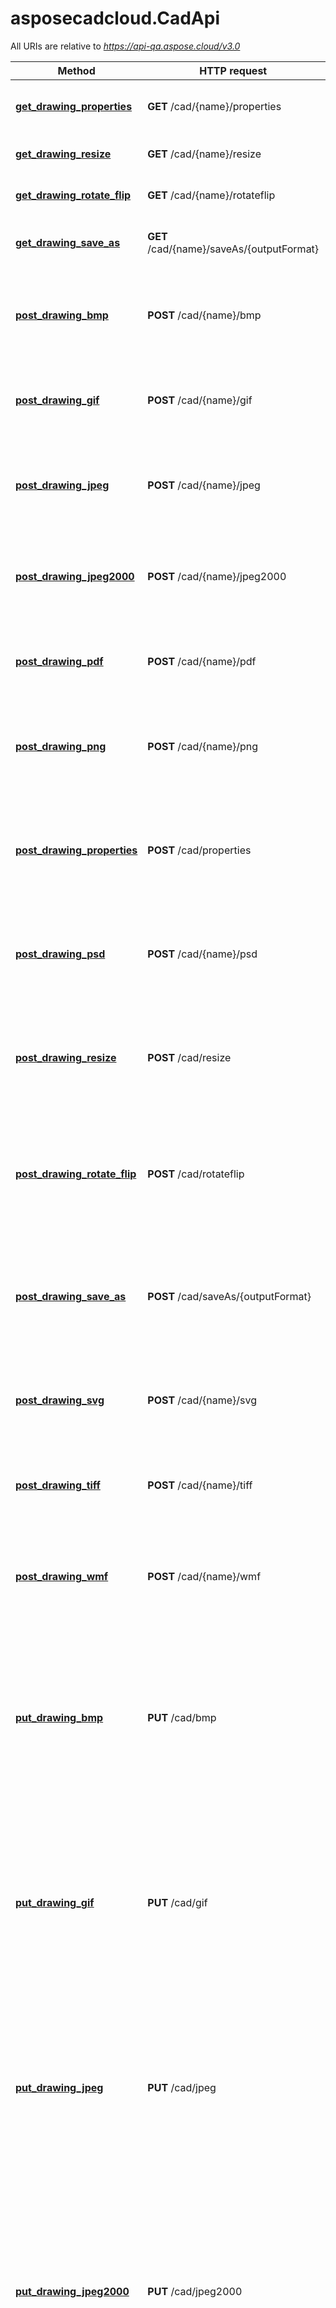 # asposecadcloud.CadApi

All URIs are relative to *https://api-qa.aspose.cloud/v3.0*

Method | HTTP request | Description
------------- | ------------- | -------------
[**get_drawing_properties**](CadApi.md#get_drawing_properties) | **GET** /cad/{name}/properties | Retrieves info about an existing drawing.             
[**get_drawing_resize**](CadApi.md#get_drawing_resize) | **GET** /cad/{name}/resize | Resize an existing drawing.
[**get_drawing_rotate_flip**](CadApi.md#get_drawing_rotate_flip) | **GET** /cad/{name}/rotateflip | Rotate/flip an existing drawing.
[**get_drawing_save_as**](CadApi.md#get_drawing_save_as) | **GET** /cad/{name}/saveAs/{outputFormat} | Export an existing drawing to another format.
[**post_drawing_bmp**](CadApi.md#post_drawing_bmp) | **POST** /cad/{name}/bmp | Export an existing drawing to BMP format with export settings specified.
[**post_drawing_gif**](CadApi.md#post_drawing_gif) | **POST** /cad/{name}/gif | Export an existing drawing into GIF format with export settings specified.
[**post_drawing_jpeg**](CadApi.md#post_drawing_jpeg) | **POST** /cad/{name}/jpeg | Export an existing drawing into JPEG format with export settings specified.
[**post_drawing_jpeg2000**](CadApi.md#post_drawing_jpeg2000) | **POST** /cad/{name}/jpeg2000 | Export an existing drawing into JPEG2000 format with export settings specified.
[**post_drawing_pdf**](CadApi.md#post_drawing_pdf) | **POST** /cad/{name}/pdf | Export an existing drawing to PDF format with export settings specified.
[**post_drawing_png**](CadApi.md#post_drawing_png) | **POST** /cad/{name}/png | Export an existing drawing into PNG format with export settings specified.
[**post_drawing_properties**](CadApi.md#post_drawing_properties) | **POST** /cad/properties | Retrieves info about drawing which is passed as a zero-indexed multipart/form-data content or as raw body stream.
[**post_drawing_psd**](CadApi.md#post_drawing_psd) | **POST** /cad/{name}/psd | Export an existing drawing into PSD format with export settings specified.
[**post_drawing_resize**](CadApi.md#post_drawing_resize) | **POST** /cad/resize | Resize a drawing. Drawing data is passed as a zero-indexed multipart/form-data content or as raw body stream.
[**post_drawing_rotate_flip**](CadApi.md#post_drawing_rotate_flip) | **POST** /cad/rotateflip | Rotate/flip a drawing. Drawing data is passed as a zero-indexed multipart/form-data content or as raw body stream.
[**post_drawing_save_as**](CadApi.md#post_drawing_save_as) | **POST** /cad/saveAs/{outputFormat} | Export existing drawing to another format. Drawing data is passed as zero-indexed multipart/form-data content or as raw body stream.             
[**post_drawing_svg**](CadApi.md#post_drawing_svg) | **POST** /cad/{name}/svg | Export an existing drawing to SVG format with export settings specified.
[**post_drawing_tiff**](CadApi.md#post_drawing_tiff) | **POST** /cad/{name}/tiff | Export an existing drawing into TIFF format with export settings specified.
[**post_drawing_wmf**](CadApi.md#post_drawing_wmf) | **POST** /cad/{name}/wmf | Export an existing drawing to WMF format with export settings specified.
[**put_drawing_bmp**](CadApi.md#put_drawing_bmp) | **PUT** /cad/bmp | Export drawing to BMP format. Drawing data is passed as zero-indexed multipart/form-data as well as export BMP options serialized as JSON. Order of drawing data and BMP options could vary.
[**put_drawing_gif**](CadApi.md#put_drawing_gif) | **PUT** /cad/gif | Export drawing to GIF format. Drawing data is passed as zero-indexed multipart/form-data as well as export GIF options serialized as JSON. Order of drawing data and GIF options could vary.
[**put_drawing_jpeg**](CadApi.md#put_drawing_jpeg) | **PUT** /cad/jpeg | Export drawing to JPEG format. Drawing data is passed as zero-indexed multipart/form-data as well as export JPEG options serialized as JSON. Order of drawing data and JPEG options could vary.
[**put_drawing_jpeg2000**](CadApi.md#put_drawing_jpeg2000) | **PUT** /cad/jpeg2000 | Export drawing to JPEG2000 format. Drawing data is passed as zero-indexed multipart/form-data as well as export JPEG2000 options serialized as JSON. Order of drawing data and JPEG2000 options could vary.
[**put_drawing_pdf**](CadApi.md#put_drawing_pdf) | **PUT** /cad/pdf | Export drawing to PDF format. Drawing data is passed as zero-indexed multipart/form-data as well as export PDF options serialized as JSON. Order of drawing data and PDF options could vary.
[**put_drawing_png**](CadApi.md#put_drawing_png) | **PUT** /cad/png | Export drawing to PNG format. Drawing data is passed as zero-indexed multipart/form-data as well as export PNG options serialized as JSON. Order of drawing data and PNG options could vary.
[**put_drawing_psd**](CadApi.md#put_drawing_psd) | **PUT** /cad/psd | Export drawing to PSD format. Drawing data is passed as zero-indexed multipart/form-data as well as export PSD options serialized as JSON. Order of drawing data and PSD options could vary.
[**put_drawing_svg**](CadApi.md#put_drawing_svg) | **PUT** /cad/svg | Export drawing to SVG format. Drawing data is passed as zero-indexed multipart/form-data as well as export SVG options serialized as JSON. Order of drawing data and SVG options could vary.
[**put_drawing_tiff**](CadApi.md#put_drawing_tiff) | **PUT** /cad/tiff | Export drawing to TIFF format. Drawing data is passed as zero-indexed multipart/form-data as well as export TIFF options serialized as JSON. Order of drawing data and TIFF options could vary.
[**put_drawing_wmf**](CadApi.md#put_drawing_wmf) | **PUT** /cad/wmf | Export drawing to WMF format. Drawing data is passed as zero-indexed multipart/form-data as well as export WMF options serialized as JSON. Order of drawing data and WMF options could vary.


# **get_drawing_properties**
> CadResponse get_drawing_properties(name, folder=folder, storage=storage)

Retrieves info about an existing drawing.             

### Example
```python
from __future__ import print_function
import time
import asposecadcloud
from asposecadcloud.rest import ApiException
from pprint import pprint

# Configure OAuth2 access token for authorization: JWT
configuration = asposecadcloud.Configuration()
configuration.access_token = 'YOUR_ACCESS_TOKEN'

# create an instance of the API class
api_instance = asposecadcloud.CadApi(asposecadcloud.ApiClient(configuration))
name = 'name_example' # str | Filename of an input drawing on a storage.
folder = 'folder_example' # str | Folder with a drawing to get properties for. (optional)
storage = 'storage_example' # str | Your Aspose Cloud Storage name. (optional)

try:
    # Retrieves info about an existing drawing.             
    api_response = api_instance.get_drawing_properties(name, folder=folder, storage=storage)
    pprint(api_response)
except ApiException as e:
    print("Exception when calling CadApi->get_drawing_properties: %s\n" % e)
```

### Parameters

Name | Type | Description  | Notes
------------- | ------------- | ------------- | -------------
 **name** | **str**| Filename of an input drawing on a storage. | 
 **folder** | **str**| Folder with a drawing to get properties for. | [optional] 
 **storage** | **str**| Your Aspose Cloud Storage name. | [optional] 

### Return type

[**CadResponse**](CadResponse.md)

### Authorization

[JWT](../README.md#JWT)

### HTTP request headers

 - **Content-Type**: application/json
 - **Accept**: application/json

[[Back to top]](#) [[Back to API list]](../README.md#documentation-for-api-endpoints) [[Back to Model list]](../README.md#documentation-for-models) [[Back to README]](../README.md)

# **get_drawing_resize**
> file get_drawing_resize(name, output_format, new_width, new_height, folder=folder, out_path=out_path, storage=storage)

Resize an existing drawing.

### Example
```python
from __future__ import print_function
import time
import asposecadcloud
from asposecadcloud.rest import ApiException
from pprint import pprint

# Configure OAuth2 access token for authorization: JWT
configuration = asposecadcloud.Configuration()
configuration.access_token = 'YOUR_ACCESS_TOKEN'

# create an instance of the API class
api_instance = asposecadcloud.CadApi(asposecadcloud.ApiClient(configuration))
name = 'name_example' # str | Filename of a drawing.
output_format = 'output_format_example' # str | Resulting file format.
new_width = 56 # int | New width.
new_height = 56 # int | New height.
folder = 'folder_example' # str | Folder with a drawing to process. (optional)
out_path = 'out_path_example' # str | Path to updated file (if this is empty, response contains streamed file). (optional)
storage = 'storage_example' # str | Your Aspose Cloud Storage name. (optional)

try:
    # Resize an existing drawing.
    api_response = api_instance.get_drawing_resize(name, output_format, new_width, new_height, folder=folder, out_path=out_path, storage=storage)
    pprint(api_response)
except ApiException as e:
    print("Exception when calling CadApi->get_drawing_resize: %s\n" % e)
```

### Parameters

Name | Type | Description  | Notes
------------- | ------------- | ------------- | -------------
 **name** | **str**| Filename of a drawing. | 
 **output_format** | **str**| Resulting file format. | 
 **new_width** | **int**| New width. | 
 **new_height** | **int**| New height. | 
 **folder** | **str**| Folder with a drawing to process. | [optional] 
 **out_path** | **str**| Path to updated file (if this is empty, response contains streamed file). | [optional] 
 **storage** | **str**| Your Aspose Cloud Storage name. | [optional] 

### Return type

[**file**](file.md)

### Authorization

[JWT](../README.md#JWT)

### HTTP request headers

 - **Content-Type**: application/json
 - **Accept**: application/json

[[Back to top]](#) [[Back to API list]](../README.md#documentation-for-api-endpoints) [[Back to Model list]](../README.md#documentation-for-models) [[Back to README]](../README.md)

# **get_drawing_rotate_flip**
> file get_drawing_rotate_flip(name, output_format, rotate_flip_type, folder=folder, out_path=out_path, storage=storage)

Rotate/flip an existing drawing.

### Example
```python
from __future__ import print_function
import time
import asposecadcloud
from asposecadcloud.rest import ApiException
from pprint import pprint

# Configure OAuth2 access token for authorization: JWT
configuration = asposecadcloud.Configuration()
configuration.access_token = 'YOUR_ACCESS_TOKEN'

# create an instance of the API class
api_instance = asposecadcloud.CadApi(asposecadcloud.ApiClient(configuration))
name = 'name_example' # str | Filename of a drawing.
output_format = 'output_format_example' # str | Resulting file format.
rotate_flip_type = 'rotate_flip_type_example' # str | Rotate/flip operation to apply.
folder = 'folder_example' # str | Folder with a drawing to process. (optional)
out_path = 'out_path_example' # str | Path to updated file (if this is empty, response contains streamed file). (optional)
storage = 'storage_example' # str | Your Aspose Cloud Storage name. (optional)

try:
    # Rotate/flip an existing drawing.
    api_response = api_instance.get_drawing_rotate_flip(name, output_format, rotate_flip_type, folder=folder, out_path=out_path, storage=storage)
    pprint(api_response)
except ApiException as e:
    print("Exception when calling CadApi->get_drawing_rotate_flip: %s\n" % e)
```

### Parameters

Name | Type | Description  | Notes
------------- | ------------- | ------------- | -------------
 **name** | **str**| Filename of a drawing. | 
 **output_format** | **str**| Resulting file format. | 
 **rotate_flip_type** | **str**| Rotate/flip operation to apply. | 
 **folder** | **str**| Folder with a drawing to process. | [optional] 
 **out_path** | **str**| Path to updated file (if this is empty, response contains streamed file). | [optional] 
 **storage** | **str**| Your Aspose Cloud Storage name. | [optional] 

### Return type

[**file**](file.md)

### Authorization

[JWT](../README.md#JWT)

### HTTP request headers

 - **Content-Type**: application/json
 - **Accept**: application/json

[[Back to top]](#) [[Back to API list]](../README.md#documentation-for-api-endpoints) [[Back to Model list]](../README.md#documentation-for-models) [[Back to README]](../README.md)

# **get_drawing_save_as**
> file get_drawing_save_as(name, output_format, folder=folder, out_path=out_path, storage=storage)

Export an existing drawing to another format.

### Example
```python
from __future__ import print_function
import time
import asposecadcloud
from asposecadcloud.rest import ApiException
from pprint import pprint

# Configure OAuth2 access token for authorization: JWT
configuration = asposecadcloud.Configuration()
configuration.access_token = 'YOUR_ACCESS_TOKEN'

# create an instance of the API class
api_instance = asposecadcloud.CadApi(asposecadcloud.ApiClient(configuration))
name = 'name_example' # str | Filename of an input drawing on a storage.
output_format = 'output_format_example' # str | Resulting file format.
folder = 'folder_example' # str | Folder with a drawing to process. (optional)
out_path = 'out_path_example' # str | Path to updated file (if this is empty, response contains streamed file). (optional)
storage = 'storage_example' # str | Your Aspose Cloud Storage name. (optional)

try:
    # Export an existing drawing to another format.
    api_response = api_instance.get_drawing_save_as(name, output_format, folder=folder, out_path=out_path, storage=storage)
    pprint(api_response)
except ApiException as e:
    print("Exception when calling CadApi->get_drawing_save_as: %s\n" % e)
```

### Parameters

Name | Type | Description  | Notes
------------- | ------------- | ------------- | -------------
 **name** | **str**| Filename of an input drawing on a storage. | 
 **output_format** | **str**| Resulting file format. | 
 **folder** | **str**| Folder with a drawing to process. | [optional] 
 **out_path** | **str**| Path to updated file (if this is empty, response contains streamed file). | [optional] 
 **storage** | **str**| Your Aspose Cloud Storage name. | [optional] 

### Return type

[**file**](file.md)

### Authorization

[JWT](../README.md#JWT)

### HTTP request headers

 - **Content-Type**: application/json
 - **Accept**: application/json

[[Back to top]](#) [[Back to API list]](../README.md#documentation-for-api-endpoints) [[Back to Model list]](../README.md#documentation-for-models) [[Back to README]](../README.md)

# **post_drawing_bmp**
> file post_drawing_bmp(name, options, folder=folder, out_path=out_path, storage=storage)

Export an existing drawing to BMP format with export settings specified.

### Example
```python
from __future__ import print_function
import time
import asposecadcloud
from asposecadcloud.rest import ApiException
from pprint import pprint

# Configure OAuth2 access token for authorization: JWT
configuration = asposecadcloud.Configuration()
configuration.access_token = 'YOUR_ACCESS_TOKEN'

# create an instance of the API class
api_instance = asposecadcloud.CadApi(asposecadcloud.ApiClient(configuration))
name = 'name_example' # str | Filename of an input drawing on a storage.
options = asposecadcloud.BmpOptionsDTO() # BmpOptionsDTO | Export BMP options passed as a JSON on a request body.
folder = 'folder_example' # str | Folder with a drawing to process. (optional)
out_path = 'out_path_example' # str | Path to updated file (if this is empty, response contains streamed file). (optional)
storage = 'storage_example' # str | Your Aspose Cloud Storage name. (optional)

try:
    # Export an existing drawing to BMP format with export settings specified.
    api_response = api_instance.post_drawing_bmp(name, options, folder=folder, out_path=out_path, storage=storage)
    pprint(api_response)
except ApiException as e:
    print("Exception when calling CadApi->post_drawing_bmp: %s\n" % e)
```

### Parameters

Name | Type | Description  | Notes
------------- | ------------- | ------------- | -------------
 **name** | **str**| Filename of an input drawing on a storage. | 
 **options** | [**BmpOptionsDTO**](BmpOptionsDTO.md)| Export BMP options passed as a JSON on a request body. | 
 **folder** | **str**| Folder with a drawing to process. | [optional] 
 **out_path** | **str**| Path to updated file (if this is empty, response contains streamed file). | [optional] 
 **storage** | **str**| Your Aspose Cloud Storage name. | [optional] 

### Return type

[**file**](file.md)

### Authorization

[JWT](../README.md#JWT)

### HTTP request headers

 - **Content-Type**: application/json
 - **Accept**: application/json

[[Back to top]](#) [[Back to API list]](../README.md#documentation-for-api-endpoints) [[Back to Model list]](../README.md#documentation-for-models) [[Back to README]](../README.md)

# **post_drawing_gif**
> file post_drawing_gif(name, options, folder=folder, out_path=out_path, storage=storage)

Export an existing drawing into GIF format with export settings specified.

### Example
```python
from __future__ import print_function
import time
import asposecadcloud
from asposecadcloud.rest import ApiException
from pprint import pprint

# Configure OAuth2 access token for authorization: JWT
configuration = asposecadcloud.Configuration()
configuration.access_token = 'YOUR_ACCESS_TOKEN'

# create an instance of the API class
api_instance = asposecadcloud.CadApi(asposecadcloud.ApiClient(configuration))
name = 'name_example' # str | Filename of an input drawing on a storage.
options = asposecadcloud.GifOptionsDTO() # GifOptionsDTO | Export GIF options passed as a JSON on a request body.
folder = 'folder_example' # str | Folder with a drawing to process. (optional)
out_path = 'out_path_example' # str | Path to updated file (if this is empty, response contains streamed file). (optional)
storage = 'storage_example' # str | Your Aspose Cloud Storage name. (optional)

try:
    # Export an existing drawing into GIF format with export settings specified.
    api_response = api_instance.post_drawing_gif(name, options, folder=folder, out_path=out_path, storage=storage)
    pprint(api_response)
except ApiException as e:
    print("Exception when calling CadApi->post_drawing_gif: %s\n" % e)
```

### Parameters

Name | Type | Description  | Notes
------------- | ------------- | ------------- | -------------
 **name** | **str**| Filename of an input drawing on a storage. | 
 **options** | [**GifOptionsDTO**](GifOptionsDTO.md)| Export GIF options passed as a JSON on a request body. | 
 **folder** | **str**| Folder with a drawing to process. | [optional] 
 **out_path** | **str**| Path to updated file (if this is empty, response contains streamed file). | [optional] 
 **storage** | **str**| Your Aspose Cloud Storage name. | [optional] 

### Return type

[**file**](file.md)

### Authorization

[JWT](../README.md#JWT)

### HTTP request headers

 - **Content-Type**: application/json
 - **Accept**: application/json

[[Back to top]](#) [[Back to API list]](../README.md#documentation-for-api-endpoints) [[Back to Model list]](../README.md#documentation-for-models) [[Back to README]](../README.md)

# **post_drawing_jpeg**
> file post_drawing_jpeg(name, options, folder=folder, out_path=out_path, storage=storage)

Export an existing drawing into JPEG format with export settings specified.

### Example
```python
from __future__ import print_function
import time
import asposecadcloud
from asposecadcloud.rest import ApiException
from pprint import pprint

# Configure OAuth2 access token for authorization: JWT
configuration = asposecadcloud.Configuration()
configuration.access_token = 'YOUR_ACCESS_TOKEN'

# create an instance of the API class
api_instance = asposecadcloud.CadApi(asposecadcloud.ApiClient(configuration))
name = 'name_example' # str | Filename of an input drawing on a storage.
options = asposecadcloud.JpegOptionsDTO() # JpegOptionsDTO | Export JPEG options passed as a JSON on a request body.
folder = 'folder_example' # str | Folder with a drawing to process. (optional)
out_path = 'out_path_example' # str | Path to updated file (if this is empty, response contains streamed file). (optional)
storage = 'storage_example' # str | Your Aspose Cloud Storage name. (optional)

try:
    # Export an existing drawing into JPEG format with export settings specified.
    api_response = api_instance.post_drawing_jpeg(name, options, folder=folder, out_path=out_path, storage=storage)
    pprint(api_response)
except ApiException as e:
    print("Exception when calling CadApi->post_drawing_jpeg: %s\n" % e)
```

### Parameters

Name | Type | Description  | Notes
------------- | ------------- | ------------- | -------------
 **name** | **str**| Filename of an input drawing on a storage. | 
 **options** | [**JpegOptionsDTO**](JpegOptionsDTO.md)| Export JPEG options passed as a JSON on a request body. | 
 **folder** | **str**| Folder with a drawing to process. | [optional] 
 **out_path** | **str**| Path to updated file (if this is empty, response contains streamed file). | [optional] 
 **storage** | **str**| Your Aspose Cloud Storage name. | [optional] 

### Return type

[**file**](file.md)

### Authorization

[JWT](../README.md#JWT)

### HTTP request headers

 - **Content-Type**: application/json
 - **Accept**: application/json

[[Back to top]](#) [[Back to API list]](../README.md#documentation-for-api-endpoints) [[Back to Model list]](../README.md#documentation-for-models) [[Back to README]](../README.md)

# **post_drawing_jpeg2000**
> file post_drawing_jpeg2000(name, options, folder=folder, out_path=out_path, storage=storage)

Export an existing drawing into JPEG2000 format with export settings specified.

### Example
```python
from __future__ import print_function
import time
import asposecadcloud
from asposecadcloud.rest import ApiException
from pprint import pprint

# Configure OAuth2 access token for authorization: JWT
configuration = asposecadcloud.Configuration()
configuration.access_token = 'YOUR_ACCESS_TOKEN'

# create an instance of the API class
api_instance = asposecadcloud.CadApi(asposecadcloud.ApiClient(configuration))
name = 'name_example' # str | Filename of an input drawing on a storage.
options = asposecadcloud.Jpeg2000OptionsDTO() # Jpeg2000OptionsDTO | Export JPEG2000 options passed as a JSON on a request body.
folder = 'folder_example' # str | Folder with a drawing to process. (optional)
out_path = 'out_path_example' # str | Path to updated file (if this is empty, response contains streamed file). (optional)
storage = 'storage_example' # str | Your Aspose Cloud Storage name. (optional)

try:
    # Export an existing drawing into JPEG2000 format with export settings specified.
    api_response = api_instance.post_drawing_jpeg2000(name, options, folder=folder, out_path=out_path, storage=storage)
    pprint(api_response)
except ApiException as e:
    print("Exception when calling CadApi->post_drawing_jpeg2000: %s\n" % e)
```

### Parameters

Name | Type | Description  | Notes
------------- | ------------- | ------------- | -------------
 **name** | **str**| Filename of an input drawing on a storage. | 
 **options** | [**Jpeg2000OptionsDTO**](Jpeg2000OptionsDTO.md)| Export JPEG2000 options passed as a JSON on a request body. | 
 **folder** | **str**| Folder with a drawing to process. | [optional] 
 **out_path** | **str**| Path to updated file (if this is empty, response contains streamed file). | [optional] 
 **storage** | **str**| Your Aspose Cloud Storage name. | [optional] 

### Return type

[**file**](file.md)

### Authorization

[JWT](../README.md#JWT)

### HTTP request headers

 - **Content-Type**: application/json
 - **Accept**: application/json

[[Back to top]](#) [[Back to API list]](../README.md#documentation-for-api-endpoints) [[Back to Model list]](../README.md#documentation-for-models) [[Back to README]](../README.md)

# **post_drawing_pdf**
> file post_drawing_pdf(name, options, folder=folder, out_path=out_path, storage=storage)

Export an existing drawing to PDF format with export settings specified.

### Example
```python
from __future__ import print_function
import time
import asposecadcloud
from asposecadcloud.rest import ApiException
from pprint import pprint

# Configure OAuth2 access token for authorization: JWT
configuration = asposecadcloud.Configuration()
configuration.access_token = 'YOUR_ACCESS_TOKEN'

# create an instance of the API class
api_instance = asposecadcloud.CadApi(asposecadcloud.ApiClient(configuration))
name = 'name_example' # str | Filename of an input drawing on a storage.
options = asposecadcloud.PdfOptionsDTO() # PdfOptionsDTO | Export PDF options passed as a JSON on a request body.
folder = 'folder_example' # str | Folder with a drawing to process. (optional)
out_path = 'out_path_example' # str | Path to updated file (if this is empty, response contains streamed file). (optional)
storage = 'storage_example' # str | Your Aspose Cloud Storage name. (optional)

try:
    # Export an existing drawing to PDF format with export settings specified.
    api_response = api_instance.post_drawing_pdf(name, options, folder=folder, out_path=out_path, storage=storage)
    pprint(api_response)
except ApiException as e:
    print("Exception when calling CadApi->post_drawing_pdf: %s\n" % e)
```

### Parameters

Name | Type | Description  | Notes
------------- | ------------- | ------------- | -------------
 **name** | **str**| Filename of an input drawing on a storage. | 
 **options** | [**PdfOptionsDTO**](PdfOptionsDTO.md)| Export PDF options passed as a JSON on a request body. | 
 **folder** | **str**| Folder with a drawing to process. | [optional] 
 **out_path** | **str**| Path to updated file (if this is empty, response contains streamed file). | [optional] 
 **storage** | **str**| Your Aspose Cloud Storage name. | [optional] 

### Return type

[**file**](file.md)

### Authorization

[JWT](../README.md#JWT)

### HTTP request headers

 - **Content-Type**: application/json
 - **Accept**: application/json

[[Back to top]](#) [[Back to API list]](../README.md#documentation-for-api-endpoints) [[Back to Model list]](../README.md#documentation-for-models) [[Back to README]](../README.md)

# **post_drawing_png**
> file post_drawing_png(name, options, folder=folder, out_path=out_path, storage=storage)

Export an existing drawing into PNG format with export settings specified.

### Example
```python
from __future__ import print_function
import time
import asposecadcloud
from asposecadcloud.rest import ApiException
from pprint import pprint

# Configure OAuth2 access token for authorization: JWT
configuration = asposecadcloud.Configuration()
configuration.access_token = 'YOUR_ACCESS_TOKEN'

# create an instance of the API class
api_instance = asposecadcloud.CadApi(asposecadcloud.ApiClient(configuration))
name = 'name_example' # str | Filename of an input drawing on a storage.
options = asposecadcloud.PngOptionsDTO() # PngOptionsDTO | Export PNG options passed as a JSON on a request body.
folder = 'folder_example' # str | Folder with a drawing to process. (optional)
out_path = 'out_path_example' # str | Path to updated file (if this is empty, response contains streamed file). (optional)
storage = 'storage_example' # str | Your Aspose Cloud Storage name. (optional)

try:
    # Export an existing drawing into PNG format with export settings specified.
    api_response = api_instance.post_drawing_png(name, options, folder=folder, out_path=out_path, storage=storage)
    pprint(api_response)
except ApiException as e:
    print("Exception when calling CadApi->post_drawing_png: %s\n" % e)
```

### Parameters

Name | Type | Description  | Notes
------------- | ------------- | ------------- | -------------
 **name** | **str**| Filename of an input drawing on a storage. | 
 **options** | [**PngOptionsDTO**](PngOptionsDTO.md)| Export PNG options passed as a JSON on a request body. | 
 **folder** | **str**| Folder with a drawing to process. | [optional] 
 **out_path** | **str**| Path to updated file (if this is empty, response contains streamed file). | [optional] 
 **storage** | **str**| Your Aspose Cloud Storage name. | [optional] 

### Return type

[**file**](file.md)

### Authorization

[JWT](../README.md#JWT)

### HTTP request headers

 - **Content-Type**: application/json
 - **Accept**: application/json

[[Back to top]](#) [[Back to API list]](../README.md#documentation-for-api-endpoints) [[Back to Model list]](../README.md#documentation-for-models) [[Back to README]](../README.md)

# **post_drawing_properties**
> CadResponse post_drawing_properties(drawing_data)

Retrieves info about drawing which is passed as a zero-indexed multipart/form-data content or as raw body stream.

### Example
```python
from __future__ import print_function
import time
import asposecadcloud
from asposecadcloud.rest import ApiException
from pprint import pprint

# Configure OAuth2 access token for authorization: JWT
configuration = asposecadcloud.Configuration()
configuration.access_token = 'YOUR_ACCESS_TOKEN'

# create an instance of the API class
api_instance = asposecadcloud.CadApi(asposecadcloud.ApiClient(configuration))
drawing_data = '/path/to/file.txt' # file | Input drawing

try:
    # Retrieves info about drawing which is passed as a zero-indexed multipart/form-data content or as raw body stream.
    api_response = api_instance.post_drawing_properties(drawing_data)
    pprint(api_response)
except ApiException as e:
    print("Exception when calling CadApi->post_drawing_properties: %s\n" % e)
```

### Parameters

Name | Type | Description  | Notes
------------- | ------------- | ------------- | -------------
 **drawing_data** | **file**| Input drawing | 

### Return type

[**CadResponse**](CadResponse.md)

### Authorization

[JWT](../README.md#JWT)

### HTTP request headers

 - **Content-Type**: multipart/form-data, application/octet-stream
 - **Accept**: application/json

[[Back to top]](#) [[Back to API list]](../README.md#documentation-for-api-endpoints) [[Back to Model list]](../README.md#documentation-for-models) [[Back to README]](../README.md)

# **post_drawing_psd**
> file post_drawing_psd(name, options, folder=folder, out_path=out_path, storage=storage)

Export an existing drawing into PSD format with export settings specified.

### Example
```python
from __future__ import print_function
import time
import asposecadcloud
from asposecadcloud.rest import ApiException
from pprint import pprint

# Configure OAuth2 access token for authorization: JWT
configuration = asposecadcloud.Configuration()
configuration.access_token = 'YOUR_ACCESS_TOKEN'

# create an instance of the API class
api_instance = asposecadcloud.CadApi(asposecadcloud.ApiClient(configuration))
name = 'name_example' # str | Filename of an input drawing on a storage.
options = asposecadcloud.PsdOptionsDTO() # PsdOptionsDTO | Export PSD options passed as a JSON on a request body.
folder = 'folder_example' # str | Folder with a drawing to process. (optional)
out_path = 'out_path_example' # str | Path to updated file (if this is empty, response contains streamed file). (optional)
storage = 'storage_example' # str | Your Aspose Cloud Storage name. (optional)

try:
    # Export an existing drawing into PSD format with export settings specified.
    api_response = api_instance.post_drawing_psd(name, options, folder=folder, out_path=out_path, storage=storage)
    pprint(api_response)
except ApiException as e:
    print("Exception when calling CadApi->post_drawing_psd: %s\n" % e)
```

### Parameters

Name | Type | Description  | Notes
------------- | ------------- | ------------- | -------------
 **name** | **str**| Filename of an input drawing on a storage. | 
 **options** | [**PsdOptionsDTO**](PsdOptionsDTO.md)| Export PSD options passed as a JSON on a request body. | 
 **folder** | **str**| Folder with a drawing to process. | [optional] 
 **out_path** | **str**| Path to updated file (if this is empty, response contains streamed file). | [optional] 
 **storage** | **str**| Your Aspose Cloud Storage name. | [optional] 

### Return type

[**file**](file.md)

### Authorization

[JWT](../README.md#JWT)

### HTTP request headers

 - **Content-Type**: application/json
 - **Accept**: application/json

[[Back to top]](#) [[Back to API list]](../README.md#documentation-for-api-endpoints) [[Back to Model list]](../README.md#documentation-for-models) [[Back to README]](../README.md)

# **post_drawing_resize**
> file post_drawing_resize(drawing_data, output_format, new_width, new_height, out_path=out_path, storage=storage)

Resize a drawing. Drawing data is passed as a zero-indexed multipart/form-data content or as raw body stream.

### Example
```python
from __future__ import print_function
import time
import asposecadcloud
from asposecadcloud.rest import ApiException
from pprint import pprint

# Configure OAuth2 access token for authorization: JWT
configuration = asposecadcloud.Configuration()
configuration.access_token = 'YOUR_ACCESS_TOKEN'

# create an instance of the API class
api_instance = asposecadcloud.CadApi(asposecadcloud.ApiClient(configuration))
drawing_data = '/path/to/file.txt' # file | Input drawing
output_format = 'output_format_example' # str | Resulting file format.
new_width = 56 # int | New width.
new_height = 56 # int | New height.
out_path = 'out_path_example' # str | Path to updated file (if this is empty, response contains streamed file). (optional)
storage = 'storage_example' # str | Your Aspose Cloud Storage name. (optional)

try:
    # Resize a drawing. Drawing data is passed as a zero-indexed multipart/form-data content or as raw body stream.
    api_response = api_instance.post_drawing_resize(drawing_data, output_format, new_width, new_height, out_path=out_path, storage=storage)
    pprint(api_response)
except ApiException as e:
    print("Exception when calling CadApi->post_drawing_resize: %s\n" % e)
```

### Parameters

Name | Type | Description  | Notes
------------- | ------------- | ------------- | -------------
 **drawing_data** | **file**| Input drawing | 
 **output_format** | **str**| Resulting file format. | 
 **new_width** | **int**| New width. | 
 **new_height** | **int**| New height. | 
 **out_path** | **str**| Path to updated file (if this is empty, response contains streamed file). | [optional] 
 **storage** | **str**| Your Aspose Cloud Storage name. | [optional] 

### Return type

[**file**](file.md)

### Authorization

[JWT](../README.md#JWT)

### HTTP request headers

 - **Content-Type**: application/octet-stream, multipart/form-data
 - **Accept**: application/json

[[Back to top]](#) [[Back to API list]](../README.md#documentation-for-api-endpoints) [[Back to Model list]](../README.md#documentation-for-models) [[Back to README]](../README.md)

# **post_drawing_rotate_flip**
> file post_drawing_rotate_flip(drawing_data, output_format, rotate_flip_type, out_path=out_path, storage=storage)

Rotate/flip a drawing. Drawing data is passed as a zero-indexed multipart/form-data content or as raw body stream.

### Example
```python
from __future__ import print_function
import time
import asposecadcloud
from asposecadcloud.rest import ApiException
from pprint import pprint

# Configure OAuth2 access token for authorization: JWT
configuration = asposecadcloud.Configuration()
configuration.access_token = 'YOUR_ACCESS_TOKEN'

# create an instance of the API class
api_instance = asposecadcloud.CadApi(asposecadcloud.ApiClient(configuration))
drawing_data = '/path/to/file.txt' # file | Input drawing
output_format = 'output_format_example' # str | Resulting file format.
rotate_flip_type = 'rotate_flip_type_example' # str | Rotate/flip operation to apply.
out_path = 'out_path_example' # str | Path to updated file (if this is empty, response contains streamed file). (optional)
storage = 'storage_example' # str | Your Aspose Cloud Storage name. (optional)

try:
    # Rotate/flip a drawing. Drawing data is passed as a zero-indexed multipart/form-data content or as raw body stream.
    api_response = api_instance.post_drawing_rotate_flip(drawing_data, output_format, rotate_flip_type, out_path=out_path, storage=storage)
    pprint(api_response)
except ApiException as e:
    print("Exception when calling CadApi->post_drawing_rotate_flip: %s\n" % e)
```

### Parameters

Name | Type | Description  | Notes
------------- | ------------- | ------------- | -------------
 **drawing_data** | **file**| Input drawing | 
 **output_format** | **str**| Resulting file format. | 
 **rotate_flip_type** | **str**| Rotate/flip operation to apply. | 
 **out_path** | **str**| Path to updated file (if this is empty, response contains streamed file). | [optional] 
 **storage** | **str**| Your Aspose Cloud Storage name. | [optional] 

### Return type

[**file**](file.md)

### Authorization

[JWT](../README.md#JWT)

### HTTP request headers

 - **Content-Type**: application/octet-stream, multipart/form-data
 - **Accept**: application/json

[[Back to top]](#) [[Back to API list]](../README.md#documentation-for-api-endpoints) [[Back to Model list]](../README.md#documentation-for-models) [[Back to README]](../README.md)

# **post_drawing_save_as**
> file post_drawing_save_as(drawing_data, output_format, out_path=out_path, storage=storage)

Export existing drawing to another format. Drawing data is passed as zero-indexed multipart/form-data content or as raw body stream.             

### Example
```python
from __future__ import print_function
import time
import asposecadcloud
from asposecadcloud.rest import ApiException
from pprint import pprint

# Configure OAuth2 access token for authorization: JWT
configuration = asposecadcloud.Configuration()
configuration.access_token = 'YOUR_ACCESS_TOKEN'

# create an instance of the API class
api_instance = asposecadcloud.CadApi(asposecadcloud.ApiClient(configuration))
drawing_data = '/path/to/file.txt' # file | Input drawing
output_format = 'output_format_example' # str | Resulting file format.
out_path = 'out_path_example' # str | Path to updated file (if this is empty, response contains streamed file). (optional)
storage = 'storage_example' # str | Your Aspose Cloud Storage name. (optional)

try:
    # Export existing drawing to another format. Drawing data is passed as zero-indexed multipart/form-data content or as raw body stream.             
    api_response = api_instance.post_drawing_save_as(drawing_data, output_format, out_path=out_path, storage=storage)
    pprint(api_response)
except ApiException as e:
    print("Exception when calling CadApi->post_drawing_save_as: %s\n" % e)
```

### Parameters

Name | Type | Description  | Notes
------------- | ------------- | ------------- | -------------
 **drawing_data** | **file**| Input drawing | 
 **output_format** | **str**| Resulting file format. | 
 **out_path** | **str**| Path to updated file (if this is empty, response contains streamed file). | [optional] 
 **storage** | **str**| Your Aspose Cloud Storage name. | [optional] 

### Return type

[**file**](file.md)

### Authorization

[JWT](../README.md#JWT)

### HTTP request headers

 - **Content-Type**: application/octet-stream, multipart/form-data
 - **Accept**: application/json

[[Back to top]](#) [[Back to API list]](../README.md#documentation-for-api-endpoints) [[Back to Model list]](../README.md#documentation-for-models) [[Back to README]](../README.md)

# **post_drawing_svg**
> file post_drawing_svg(name, options, folder=folder, out_path=out_path, storage=storage)

Export an existing drawing to SVG format with export settings specified.

### Example
```python
from __future__ import print_function
import time
import asposecadcloud
from asposecadcloud.rest import ApiException
from pprint import pprint

# Configure OAuth2 access token for authorization: JWT
configuration = asposecadcloud.Configuration()
configuration.access_token = 'YOUR_ACCESS_TOKEN'

# create an instance of the API class
api_instance = asposecadcloud.CadApi(asposecadcloud.ApiClient(configuration))
name = 'name_example' # str | Filename of an input drawing on a storage.
options = asposecadcloud.SvgOptionsDTO() # SvgOptionsDTO | Export SVG options passed as a JSON on a request body.
folder = 'folder_example' # str | Folder with a drawing to process. (optional)
out_path = 'out_path_example' # str | Path to updated file (if this is empty, response contains streamed file). (optional)
storage = 'storage_example' # str | Your Aspose Cloud Storage name. (optional)

try:
    # Export an existing drawing to SVG format with export settings specified.
    api_response = api_instance.post_drawing_svg(name, options, folder=folder, out_path=out_path, storage=storage)
    pprint(api_response)
except ApiException as e:
    print("Exception when calling CadApi->post_drawing_svg: %s\n" % e)
```

### Parameters

Name | Type | Description  | Notes
------------- | ------------- | ------------- | -------------
 **name** | **str**| Filename of an input drawing on a storage. | 
 **options** | [**SvgOptionsDTO**](SvgOptionsDTO.md)| Export SVG options passed as a JSON on a request body. | 
 **folder** | **str**| Folder with a drawing to process. | [optional] 
 **out_path** | **str**| Path to updated file (if this is empty, response contains streamed file). | [optional] 
 **storage** | **str**| Your Aspose Cloud Storage name. | [optional] 

### Return type

[**file**](file.md)

### Authorization

[JWT](../README.md#JWT)

### HTTP request headers

 - **Content-Type**: application/json
 - **Accept**: application/json

[[Back to top]](#) [[Back to API list]](../README.md#documentation-for-api-endpoints) [[Back to Model list]](../README.md#documentation-for-models) [[Back to README]](../README.md)

# **post_drawing_tiff**
> file post_drawing_tiff(name, options, folder=folder, out_path=out_path, storage=storage)

Export an existing drawing into TIFF format with export settings specified.

### Example
```python
from __future__ import print_function
import time
import asposecadcloud
from asposecadcloud.rest import ApiException
from pprint import pprint

# Configure OAuth2 access token for authorization: JWT
configuration = asposecadcloud.Configuration()
configuration.access_token = 'YOUR_ACCESS_TOKEN'

# create an instance of the API class
api_instance = asposecadcloud.CadApi(asposecadcloud.ApiClient(configuration))
name = 'name_example' # str | Filename of an input drawing on a storage.
options = asposecadcloud.TiffOptionsDTO() # TiffOptionsDTO | Export TIFF options passed as a JSON on a request body.
folder = 'folder_example' # str | Folder with a drawing to process. (optional)
out_path = 'out_path_example' # str | Path to updated file (if this is empty, response contains streamed file). (optional)
storage = 'storage_example' # str | Your Aspose Cloud Storage name. (optional)

try:
    # Export an existing drawing into TIFF format with export settings specified.
    api_response = api_instance.post_drawing_tiff(name, options, folder=folder, out_path=out_path, storage=storage)
    pprint(api_response)
except ApiException as e:
    print("Exception when calling CadApi->post_drawing_tiff: %s\n" % e)
```

### Parameters

Name | Type | Description  | Notes
------------- | ------------- | ------------- | -------------
 **name** | **str**| Filename of an input drawing on a storage. | 
 **options** | [**TiffOptionsDTO**](TiffOptionsDTO.md)| Export TIFF options passed as a JSON on a request body. | 
 **folder** | **str**| Folder with a drawing to process. | [optional] 
 **out_path** | **str**| Path to updated file (if this is empty, response contains streamed file). | [optional] 
 **storage** | **str**| Your Aspose Cloud Storage name. | [optional] 

### Return type

[**file**](file.md)

### Authorization

[JWT](../README.md#JWT)

### HTTP request headers

 - **Content-Type**: application/json
 - **Accept**: application/json

[[Back to top]](#) [[Back to API list]](../README.md#documentation-for-api-endpoints) [[Back to Model list]](../README.md#documentation-for-models) [[Back to README]](../README.md)

# **post_drawing_wmf**
> file post_drawing_wmf(name, options, folder=folder, out_path=out_path, storage=storage)

Export an existing drawing to WMF format with export settings specified.

### Example
```python
from __future__ import print_function
import time
import asposecadcloud
from asposecadcloud.rest import ApiException
from pprint import pprint

# Configure OAuth2 access token for authorization: JWT
configuration = asposecadcloud.Configuration()
configuration.access_token = 'YOUR_ACCESS_TOKEN'

# create an instance of the API class
api_instance = asposecadcloud.CadApi(asposecadcloud.ApiClient(configuration))
name = 'name_example' # str | Filename of an input drawing on a storage.
options = asposecadcloud.WmfOptionsDTO() # WmfOptionsDTO | Export WMF options passed as a JSON on a request body.
folder = 'folder_example' # str | Folder with a drawing to process. (optional)
out_path = 'out_path_example' # str | Path to updated file (if this is empty, response contains streamed file). (optional)
storage = 'storage_example' # str | Your Aspose Cloud Storage name. (optional)

try:
    # Export an existing drawing to WMF format with export settings specified.
    api_response = api_instance.post_drawing_wmf(name, options, folder=folder, out_path=out_path, storage=storage)
    pprint(api_response)
except ApiException as e:
    print("Exception when calling CadApi->post_drawing_wmf: %s\n" % e)
```

### Parameters

Name | Type | Description  | Notes
------------- | ------------- | ------------- | -------------
 **name** | **str**| Filename of an input drawing on a storage. | 
 **options** | [**WmfOptionsDTO**](WmfOptionsDTO.md)| Export WMF options passed as a JSON on a request body. | 
 **folder** | **str**| Folder with a drawing to process. | [optional] 
 **out_path** | **str**| Path to updated file (if this is empty, response contains streamed file). | [optional] 
 **storage** | **str**| Your Aspose Cloud Storage name. | [optional] 

### Return type

[**file**](file.md)

### Authorization

[JWT](../README.md#JWT)

### HTTP request headers

 - **Content-Type**: application/json
 - **Accept**: application/json

[[Back to top]](#) [[Back to API list]](../README.md#documentation-for-api-endpoints) [[Back to Model list]](../README.md#documentation-for-models) [[Back to README]](../README.md)

# **put_drawing_bmp**
> file put_drawing_bmp(drawing_data, out_path=out_path, export_options=export_options, storage=storage)

Export drawing to BMP format. Drawing data is passed as zero-indexed multipart/form-data as well as export BMP options serialized as JSON. Order of drawing data and BMP options could vary.

### Example
```python
from __future__ import print_function
import time
import asposecadcloud
from asposecadcloud.rest import ApiException
from pprint import pprint

# Configure OAuth2 access token for authorization: JWT
configuration = asposecadcloud.Configuration()
configuration.access_token = 'YOUR_ACCESS_TOKEN'

# create an instance of the API class
api_instance = asposecadcloud.CadApi(asposecadcloud.ApiClient(configuration))
drawing_data = '/path/to/file.txt' # file | Input drawing
out_path = 'out_path_example' # str | Path to updated file (if this is empty, response contains streamed file). (optional)
export_options = 'export_options_example' # str | JSON-serialized export options passed as zero-indexed multipart/form-data. Follow #/definitions/BmpOptionsDTO model definition. (optional)
storage = 'storage_example' # str | Your Aspose Cloud Storage name. (optional)

try:
    # Export drawing to BMP format. Drawing data is passed as zero-indexed multipart/form-data as well as export BMP options serialized as JSON. Order of drawing data and BMP options could vary.
    api_response = api_instance.put_drawing_bmp(drawing_data, out_path=out_path, export_options=export_options, storage=storage)
    pprint(api_response)
except ApiException as e:
    print("Exception when calling CadApi->put_drawing_bmp: %s\n" % e)
```

### Parameters

Name | Type | Description  | Notes
------------- | ------------- | ------------- | -------------
 **drawing_data** | **file**| Input drawing | 
 **out_path** | **str**| Path to updated file (if this is empty, response contains streamed file). | [optional] 
 **export_options** | **str**| JSON-serialized export options passed as zero-indexed multipart/form-data. Follow #/definitions/BmpOptionsDTO model definition. | [optional] 
 **storage** | **str**| Your Aspose Cloud Storage name. | [optional] 

### Return type

[**file**](file.md)

### Authorization

[JWT](../README.md#JWT)

### HTTP request headers

 - **Content-Type**: application/octet-stream, multipart/form-data
 - **Accept**: application/json

[[Back to top]](#) [[Back to API list]](../README.md#documentation-for-api-endpoints) [[Back to Model list]](../README.md#documentation-for-models) [[Back to README]](../README.md)

# **put_drawing_gif**
> file put_drawing_gif(drawing_data, export_options=export_options, out_path=out_path, storage=storage)

Export drawing to GIF format. Drawing data is passed as zero-indexed multipart/form-data as well as export GIF options serialized as JSON. Order of drawing data and GIF options could vary.

### Example
```python
from __future__ import print_function
import time
import asposecadcloud
from asposecadcloud.rest import ApiException
from pprint import pprint

# Configure OAuth2 access token for authorization: JWT
configuration = asposecadcloud.Configuration()
configuration.access_token = 'YOUR_ACCESS_TOKEN'

# create an instance of the API class
api_instance = asposecadcloud.CadApi(asposecadcloud.ApiClient(configuration))
drawing_data = '/path/to/file.txt' # file | Input drawing
export_options = 'export_options_example' # str | JSON-serialized export options passed as zero-indexed multipart/form-data. Follow #/definitions/GifOptionsDTO model definition. (optional)
out_path = 'out_path_example' # str | Path to updated file (if this is empty, response contains streamed file). (optional)
storage = 'storage_example' # str | Your Aspose Cloud Storage name. (optional)

try:
    # Export drawing to GIF format. Drawing data is passed as zero-indexed multipart/form-data as well as export GIF options serialized as JSON. Order of drawing data and GIF options could vary.
    api_response = api_instance.put_drawing_gif(drawing_data, export_options=export_options, out_path=out_path, storage=storage)
    pprint(api_response)
except ApiException as e:
    print("Exception when calling CadApi->put_drawing_gif: %s\n" % e)
```

### Parameters

Name | Type | Description  | Notes
------------- | ------------- | ------------- | -------------
 **drawing_data** | **file**| Input drawing | 
 **export_options** | **str**| JSON-serialized export options passed as zero-indexed multipart/form-data. Follow #/definitions/GifOptionsDTO model definition. | [optional] 
 **out_path** | **str**| Path to updated file (if this is empty, response contains streamed file). | [optional] 
 **storage** | **str**| Your Aspose Cloud Storage name. | [optional] 

### Return type

[**file**](file.md)

### Authorization

[JWT](../README.md#JWT)

### HTTP request headers

 - **Content-Type**: multipart/form-data, application/octet-stream
 - **Accept**: application/json

[[Back to top]](#) [[Back to API list]](../README.md#documentation-for-api-endpoints) [[Back to Model list]](../README.md#documentation-for-models) [[Back to README]](../README.md)

# **put_drawing_jpeg**
> file put_drawing_jpeg(drawing_data, out_path=out_path, export_options=export_options, storage=storage)

Export drawing to JPEG format. Drawing data is passed as zero-indexed multipart/form-data as well as export JPEG options serialized as JSON. Order of drawing data and JPEG options could vary.

### Example
```python
from __future__ import print_function
import time
import asposecadcloud
from asposecadcloud.rest import ApiException
from pprint import pprint

# Configure OAuth2 access token for authorization: JWT
configuration = asposecadcloud.Configuration()
configuration.access_token = 'YOUR_ACCESS_TOKEN'

# create an instance of the API class
api_instance = asposecadcloud.CadApi(asposecadcloud.ApiClient(configuration))
drawing_data = '/path/to/file.txt' # file | Input drawing
out_path = 'out_path_example' # str | Path to updated file (if this is empty, response contains streamed file). (optional)
export_options = 'export_options_example' # str | JSON-serialized export options passed as zero-indexed multipart/form-data. Follow #/definitions/JpegOptionsDTO model definition. (optional)
storage = 'storage_example' # str | Your Aspose Cloud Storage name. (optional)

try:
    # Export drawing to JPEG format. Drawing data is passed as zero-indexed multipart/form-data as well as export JPEG options serialized as JSON. Order of drawing data and JPEG options could vary.
    api_response = api_instance.put_drawing_jpeg(drawing_data, out_path=out_path, export_options=export_options, storage=storage)
    pprint(api_response)
except ApiException as e:
    print("Exception when calling CadApi->put_drawing_jpeg: %s\n" % e)
```

### Parameters

Name | Type | Description  | Notes
------------- | ------------- | ------------- | -------------
 **drawing_data** | **file**| Input drawing | 
 **out_path** | **str**| Path to updated file (if this is empty, response contains streamed file). | [optional] 
 **export_options** | **str**| JSON-serialized export options passed as zero-indexed multipart/form-data. Follow #/definitions/JpegOptionsDTO model definition. | [optional] 
 **storage** | **str**| Your Aspose Cloud Storage name. | [optional] 

### Return type

[**file**](file.md)

### Authorization

[JWT](../README.md#JWT)

### HTTP request headers

 - **Content-Type**: multipart/form-data, application/octet-stream
 - **Accept**: application/json

[[Back to top]](#) [[Back to API list]](../README.md#documentation-for-api-endpoints) [[Back to Model list]](../README.md#documentation-for-models) [[Back to README]](../README.md)

# **put_drawing_jpeg2000**
> file put_drawing_jpeg2000(drawing_data, out_path=out_path, export_options=export_options, storage=storage)

Export drawing to JPEG2000 format. Drawing data is passed as zero-indexed multipart/form-data as well as export JPEG2000 options serialized as JSON. Order of drawing data and JPEG2000 options could vary.

### Example
```python
from __future__ import print_function
import time
import asposecadcloud
from asposecadcloud.rest import ApiException
from pprint import pprint

# Configure OAuth2 access token for authorization: JWT
configuration = asposecadcloud.Configuration()
configuration.access_token = 'YOUR_ACCESS_TOKEN'

# create an instance of the API class
api_instance = asposecadcloud.CadApi(asposecadcloud.ApiClient(configuration))
drawing_data = '/path/to/file.txt' # file | Input drawing
out_path = 'out_path_example' # str | Path to updated file (if this is empty, response contains streamed file). (optional)
export_options = 'export_options_example' # str | JSON-serialized export options passed as zero-indexed multipart/form-data. Follow #/definitions/Jpeg2000OptionsDTO model definition. (optional)
storage = 'storage_example' # str | Your Aspose Cloud Storage name. (optional)

try:
    # Export drawing to JPEG2000 format. Drawing data is passed as zero-indexed multipart/form-data as well as export JPEG2000 options serialized as JSON. Order of drawing data and JPEG2000 options could vary.
    api_response = api_instance.put_drawing_jpeg2000(drawing_data, out_path=out_path, export_options=export_options, storage=storage)
    pprint(api_response)
except ApiException as e:
    print("Exception when calling CadApi->put_drawing_jpeg2000: %s\n" % e)
```

### Parameters

Name | Type | Description  | Notes
------------- | ------------- | ------------- | -------------
 **drawing_data** | **file**| Input drawing | 
 **out_path** | **str**| Path to updated file (if this is empty, response contains streamed file). | [optional] 
 **export_options** | **str**| JSON-serialized export options passed as zero-indexed multipart/form-data. Follow #/definitions/Jpeg2000OptionsDTO model definition. | [optional] 
 **storage** | **str**| Your Aspose Cloud Storage name. | [optional] 

### Return type

[**file**](file.md)

### Authorization

[JWT](../README.md#JWT)

### HTTP request headers

 - **Content-Type**: multipart/form-data, application/octet-stream
 - **Accept**: application/json

[[Back to top]](#) [[Back to API list]](../README.md#documentation-for-api-endpoints) [[Back to Model list]](../README.md#documentation-for-models) [[Back to README]](../README.md)

# **put_drawing_pdf**
> file put_drawing_pdf(drawing_data, out_path=out_path, export_options=export_options, storage=storage)

Export drawing to PDF format. Drawing data is passed as zero-indexed multipart/form-data as well as export PDF options serialized as JSON. Order of drawing data and PDF options could vary.

### Example
```python
from __future__ import print_function
import time
import asposecadcloud
from asposecadcloud.rest import ApiException
from pprint import pprint

# Configure OAuth2 access token for authorization: JWT
configuration = asposecadcloud.Configuration()
configuration.access_token = 'YOUR_ACCESS_TOKEN'

# create an instance of the API class
api_instance = asposecadcloud.CadApi(asposecadcloud.ApiClient(configuration))
drawing_data = '/path/to/file.txt' # file | Input drawing
out_path = 'out_path_example' # str | Path to updated file (if this is empty, response contains streamed file). (optional)
export_options = 'export_options_example' # str | JSON-serialized export options passed as zero-indexed multipart/form-data. Follow #/definitions/PdfOptionsDTO model definition. (optional)
storage = 'storage_example' # str | Your Aspose Cloud Storage name. (optional)

try:
    # Export drawing to PDF format. Drawing data is passed as zero-indexed multipart/form-data as well as export PDF options serialized as JSON. Order of drawing data and PDF options could vary.
    api_response = api_instance.put_drawing_pdf(drawing_data, out_path=out_path, export_options=export_options, storage=storage)
    pprint(api_response)
except ApiException as e:
    print("Exception when calling CadApi->put_drawing_pdf: %s\n" % e)
```

### Parameters

Name | Type | Description  | Notes
------------- | ------------- | ------------- | -------------
 **drawing_data** | **file**| Input drawing | 
 **out_path** | **str**| Path to updated file (if this is empty, response contains streamed file). | [optional] 
 **export_options** | **str**| JSON-serialized export options passed as zero-indexed multipart/form-data. Follow #/definitions/PdfOptionsDTO model definition. | [optional] 
 **storage** | **str**| Your Aspose Cloud Storage name. | [optional] 

### Return type

[**file**](file.md)

### Authorization

[JWT](../README.md#JWT)

### HTTP request headers

 - **Content-Type**: multipart/form-data, application/octet-stream
 - **Accept**: application/json

[[Back to top]](#) [[Back to API list]](../README.md#documentation-for-api-endpoints) [[Back to Model list]](../README.md#documentation-for-models) [[Back to README]](../README.md)

# **put_drawing_png**
> file put_drawing_png(drawing_data, out_path=out_path, export_options=export_options, storage=storage)

Export drawing to PNG format. Drawing data is passed as zero-indexed multipart/form-data as well as export PNG options serialized as JSON. Order of drawing data and PNG options could vary.

### Example
```python
from __future__ import print_function
import time
import asposecadcloud
from asposecadcloud.rest import ApiException
from pprint import pprint

# Configure OAuth2 access token for authorization: JWT
configuration = asposecadcloud.Configuration()
configuration.access_token = 'YOUR_ACCESS_TOKEN'

# create an instance of the API class
api_instance = asposecadcloud.CadApi(asposecadcloud.ApiClient(configuration))
drawing_data = '/path/to/file.txt' # file | Input drawing
out_path = 'out_path_example' # str | Path to updated file (if this is empty, response contains streamed file). (optional)
export_options = 'export_options_example' # str | JSON-serialized export options passed as zero-indexed multipart/form-data. Follow #/definitions/PngOptionsDTO model definition. (optional)
storage = 'storage_example' # str | Your Aspose Cloud Storage name. (optional)

try:
    # Export drawing to PNG format. Drawing data is passed as zero-indexed multipart/form-data as well as export PNG options serialized as JSON. Order of drawing data and PNG options could vary.
    api_response = api_instance.put_drawing_png(drawing_data, out_path=out_path, export_options=export_options, storage=storage)
    pprint(api_response)
except ApiException as e:
    print("Exception when calling CadApi->put_drawing_png: %s\n" % e)
```

### Parameters

Name | Type | Description  | Notes
------------- | ------------- | ------------- | -------------
 **drawing_data** | **file**| Input drawing | 
 **out_path** | **str**| Path to updated file (if this is empty, response contains streamed file). | [optional] 
 **export_options** | **str**| JSON-serialized export options passed as zero-indexed multipart/form-data. Follow #/definitions/PngOptionsDTO model definition. | [optional] 
 **storage** | **str**| Your Aspose Cloud Storage name. | [optional] 

### Return type

[**file**](file.md)

### Authorization

[JWT](../README.md#JWT)

### HTTP request headers

 - **Content-Type**: multipart/form-data, application/octet-stream
 - **Accept**: application/json

[[Back to top]](#) [[Back to API list]](../README.md#documentation-for-api-endpoints) [[Back to Model list]](../README.md#documentation-for-models) [[Back to README]](../README.md)

# **put_drawing_psd**
> file put_drawing_psd(drawing_data, out_path=out_path, export_options=export_options, storage=storage)

Export drawing to PSD format. Drawing data is passed as zero-indexed multipart/form-data as well as export PSD options serialized as JSON. Order of drawing data and PSD options could vary.

### Example
```python
from __future__ import print_function
import time
import asposecadcloud
from asposecadcloud.rest import ApiException
from pprint import pprint

# Configure OAuth2 access token for authorization: JWT
configuration = asposecadcloud.Configuration()
configuration.access_token = 'YOUR_ACCESS_TOKEN'

# create an instance of the API class
api_instance = asposecadcloud.CadApi(asposecadcloud.ApiClient(configuration))
drawing_data = '/path/to/file.txt' # file | Input drawing
out_path = 'out_path_example' # str | Path to updated file (if this is empty, response contains streamed file). (optional)
export_options = 'export_options_example' # str | JSON-serialized export options passed as zero-indexed multipart/form-data. Follow #/definitions/PsdOptionsDTO model definition. (optional)
storage = 'storage_example' # str | Your Aspose Cloud Storage name. (optional)

try:
    # Export drawing to PSD format. Drawing data is passed as zero-indexed multipart/form-data as well as export PSD options serialized as JSON. Order of drawing data and PSD options could vary.
    api_response = api_instance.put_drawing_psd(drawing_data, out_path=out_path, export_options=export_options, storage=storage)
    pprint(api_response)
except ApiException as e:
    print("Exception when calling CadApi->put_drawing_psd: %s\n" % e)
```

### Parameters

Name | Type | Description  | Notes
------------- | ------------- | ------------- | -------------
 **drawing_data** | **file**| Input drawing | 
 **out_path** | **str**| Path to updated file (if this is empty, response contains streamed file). | [optional] 
 **export_options** | **str**| JSON-serialized export options passed as zero-indexed multipart/form-data. Follow #/definitions/PsdOptionsDTO model definition. | [optional] 
 **storage** | **str**| Your Aspose Cloud Storage name. | [optional] 

### Return type

[**file**](file.md)

### Authorization

[JWT](../README.md#JWT)

### HTTP request headers

 - **Content-Type**: multipart/form-data, application/octet-stream
 - **Accept**: application/json

[[Back to top]](#) [[Back to API list]](../README.md#documentation-for-api-endpoints) [[Back to Model list]](../README.md#documentation-for-models) [[Back to README]](../README.md)

# **put_drawing_svg**
> file put_drawing_svg(drawing_data, out_path=out_path, export_options=export_options, storage=storage)

Export drawing to SVG format. Drawing data is passed as zero-indexed multipart/form-data as well as export SVG options serialized as JSON. Order of drawing data and SVG options could vary.

### Example
```python
from __future__ import print_function
import time
import asposecadcloud
from asposecadcloud.rest import ApiException
from pprint import pprint

# Configure OAuth2 access token for authorization: JWT
configuration = asposecadcloud.Configuration()
configuration.access_token = 'YOUR_ACCESS_TOKEN'

# create an instance of the API class
api_instance = asposecadcloud.CadApi(asposecadcloud.ApiClient(configuration))
drawing_data = '/path/to/file.txt' # file | Input drawing
out_path = 'out_path_example' # str | Path to updated file (if this is empty, response contains streamed file). (optional)
export_options = 'export_options_example' # str | JSON-serialized export options passed as zero-indexed multipart/form-data. Follow #/definitions/SvgOptionsDTO model definition. (optional)
storage = 'storage_example' # str | Your Aspose Cloud Storage name. (optional)

try:
    # Export drawing to SVG format. Drawing data is passed as zero-indexed multipart/form-data as well as export SVG options serialized as JSON. Order of drawing data and SVG options could vary.
    api_response = api_instance.put_drawing_svg(drawing_data, out_path=out_path, export_options=export_options, storage=storage)
    pprint(api_response)
except ApiException as e:
    print("Exception when calling CadApi->put_drawing_svg: %s\n" % e)
```

### Parameters

Name | Type | Description  | Notes
------------- | ------------- | ------------- | -------------
 **drawing_data** | **file**| Input drawing | 
 **out_path** | **str**| Path to updated file (if this is empty, response contains streamed file). | [optional] 
 **export_options** | **str**| JSON-serialized export options passed as zero-indexed multipart/form-data. Follow #/definitions/SvgOptionsDTO model definition. | [optional] 
 **storage** | **str**| Your Aspose Cloud Storage name. | [optional] 

### Return type

[**file**](file.md)

### Authorization

[JWT](../README.md#JWT)

### HTTP request headers

 - **Content-Type**: multipart/form-data, application/octet-stream
 - **Accept**: application/json

[[Back to top]](#) [[Back to API list]](../README.md#documentation-for-api-endpoints) [[Back to Model list]](../README.md#documentation-for-models) [[Back to README]](../README.md)

# **put_drawing_tiff**
> file put_drawing_tiff(drawing_data, out_path=out_path, export_options=export_options, storage=storage)

Export drawing to TIFF format. Drawing data is passed as zero-indexed multipart/form-data as well as export TIFF options serialized as JSON. Order of drawing data and TIFF options could vary.

### Example
```python
from __future__ import print_function
import time
import asposecadcloud
from asposecadcloud.rest import ApiException
from pprint import pprint

# Configure OAuth2 access token for authorization: JWT
configuration = asposecadcloud.Configuration()
configuration.access_token = 'YOUR_ACCESS_TOKEN'

# create an instance of the API class
api_instance = asposecadcloud.CadApi(asposecadcloud.ApiClient(configuration))
drawing_data = '/path/to/file.txt' # file | Input drawing
out_path = 'out_path_example' # str | Path to updated file (if this is empty, response contains streamed file). (optional)
export_options = 'export_options_example' # str | JSON-serialized export options passed as zero-indexed multipart/form-data. Follow #/definitions/TiffOptionsDTO model definition. (optional)
storage = 'storage_example' # str | Your Aspose Cloud Storage name. (optional)

try:
    # Export drawing to TIFF format. Drawing data is passed as zero-indexed multipart/form-data as well as export TIFF options serialized as JSON. Order of drawing data and TIFF options could vary.
    api_response = api_instance.put_drawing_tiff(drawing_data, out_path=out_path, export_options=export_options, storage=storage)
    pprint(api_response)
except ApiException as e:
    print("Exception when calling CadApi->put_drawing_tiff: %s\n" % e)
```

### Parameters

Name | Type | Description  | Notes
------------- | ------------- | ------------- | -------------
 **drawing_data** | **file**| Input drawing | 
 **out_path** | **str**| Path to updated file (if this is empty, response contains streamed file). | [optional] 
 **export_options** | **str**| JSON-serialized export options passed as zero-indexed multipart/form-data. Follow #/definitions/TiffOptionsDTO model definition. | [optional] 
 **storage** | **str**| Your Aspose Cloud Storage name. | [optional] 

### Return type

[**file**](file.md)

### Authorization

[JWT](../README.md#JWT)

### HTTP request headers

 - **Content-Type**: multipart/form-data, application/octet-stream
 - **Accept**: application/json

[[Back to top]](#) [[Back to API list]](../README.md#documentation-for-api-endpoints) [[Back to Model list]](../README.md#documentation-for-models) [[Back to README]](../README.md)

# **put_drawing_wmf**
> file put_drawing_wmf(drawing_data, out_path=out_path, export_options=export_options, storage=storage)

Export drawing to WMF format. Drawing data is passed as zero-indexed multipart/form-data as well as export WMF options serialized as JSON. Order of drawing data and WMF options could vary.

### Example
```python
from __future__ import print_function
import time
import asposecadcloud
from asposecadcloud.rest import ApiException
from pprint import pprint

# Configure OAuth2 access token for authorization: JWT
configuration = asposecadcloud.Configuration()
configuration.access_token = 'YOUR_ACCESS_TOKEN'

# create an instance of the API class
api_instance = asposecadcloud.CadApi(asposecadcloud.ApiClient(configuration))
drawing_data = '/path/to/file.txt' # file | Input drawing
out_path = 'out_path_example' # str | Path to updated file (if this is empty, response contains streamed file). (optional)
export_options = 'export_options_example' # str | JSON-serialized export options passed as zero-indexed multipart/form-data. Follow #/definitions/WmfOptionsDTO model definition. (optional)
storage = 'storage_example' # str | Your Aspose Cloud Storage name. (optional)

try:
    # Export drawing to WMF format. Drawing data is passed as zero-indexed multipart/form-data as well as export WMF options serialized as JSON. Order of drawing data and WMF options could vary.
    api_response = api_instance.put_drawing_wmf(drawing_data, out_path=out_path, export_options=export_options, storage=storage)
    pprint(api_response)
except ApiException as e:
    print("Exception when calling CadApi->put_drawing_wmf: %s\n" % e)
```

### Parameters

Name | Type | Description  | Notes
------------- | ------------- | ------------- | -------------
 **drawing_data** | **file**| Input drawing | 
 **out_path** | **str**| Path to updated file (if this is empty, response contains streamed file). | [optional] 
 **export_options** | **str**| JSON-serialized export options passed as zero-indexed multipart/form-data. Follow #/definitions/WmfOptionsDTO model definition. | [optional] 
 **storage** | **str**| Your Aspose Cloud Storage name. | [optional] 

### Return type

[**file**](file.md)

### Authorization

[JWT](../README.md#JWT)

### HTTP request headers

 - **Content-Type**: multipart/form-data, application/octet-stream
 - **Accept**: application/json

[[Back to top]](#) [[Back to API list]](../README.md#documentation-for-api-endpoints) [[Back to Model list]](../README.md#documentation-for-models) [[Back to README]](../README.md)

